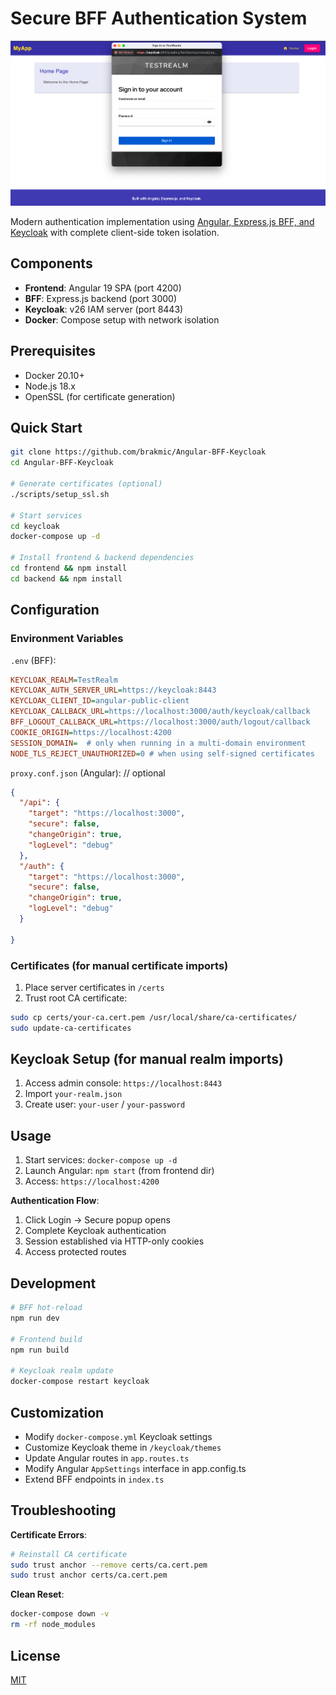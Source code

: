 # Secure BFF Authentication System

![bff_login](./assets/img/bff_login.png)

Modern authentication implementation using [Angular, Express.js BFF, and Keycloak](https://blog.brakmic.com/keycloak-angular-and-the-bff-pattern/) with complete client-side token isolation.

## Components

- **Frontend**: Angular 19 SPA (port 4200)
- **BFF**: Express.js backend (port 3000)
- **Keycloak**: v26 IAM server (port 8443)
- **Docker**: Compose setup with network isolation

## Prerequisites

- Docker 20.10+
- Node.js 18.x
- OpenSSL (for certificate generation)

## Quick Start

```bash
git clone https://github.com/brakmic/Angular-BFF-Keycloak
cd Angular-BFF-Keycloak

# Generate certificates (optional)
./scripts/setup_ssl.sh

# Start services
cd keycloak
docker-compose up -d

# Install frontend & backend dependencies
cd frontend && npm install
cd backend && npm install
```

## Configuration

### Environment Variables

`.env` (BFF):
```ini
KEYCLOAK_REALM=TestRealm
KEYCLOAK_AUTH_SERVER_URL=https://keycloak:8443
KEYCLOAK_CLIENT_ID=angular-public-client
KEYCLOAK_CALLBACK_URL=https://localhost:3000/auth/keycloak/callback
BFF_LOGOUT_CALLBACK_URL=https://localhost:3000/auth/logout/callback
COOKIE_ORIGIN=https://localhost:4200
SESSION_DOMAIN=  # only when running in a multi-domain environment
NODE_TLS_REJECT_UNAUTHORIZED=0 # when using self-signed certificates
```

`proxy.conf.json` (Angular):  // optional
```json
{
  "/api": {
    "target": "https://localhost:3000",
    "secure": false,
    "changeOrigin": true,
    "logLevel": "debug"
  },
  "/auth": {
    "target": "https://localhost:3000",
    "secure": false,
    "changeOrigin": true,
    "logLevel": "debug"
  }
  
}
```

### Certificates (for manual certificate imports)
1. Place server certificates in `/certs`
2. Trust root CA certificate:
```bash
sudo cp certs/your-ca.cert.pem /usr/local/share/ca-certificates/
sudo update-ca-certificates
```

## Keycloak Setup (for manual realm imports)

1. Access admin console: `https://localhost:8443`
2. Import `your-realm.json`
3. Create user: `your-user` / `your-password`

## Usage

1. Start services: `docker-compose up -d`
2. Launch Angular: `npm start` (from frontend dir)
3. Access: `https://localhost:4200`

**Authentication Flow**:
1. Click Login -> Secure popup opens
2. Complete Keycloak authentication
3. Session established via HTTP-only cookies
4. Access protected routes

## Development

```bash
# BFF hot-reload
npm run dev

# Frontend build
npm run build

# Keycloak realm update
docker-compose restart keycloak
```

## Customization

- Modify `docker-compose.yml` Keycloak settings
- Customize Keycloak theme in `/keycloak/themes`
- Update Angular routes in `app.routes.ts`
- Modify Angular `AppSettings` interface in app.config.ts
- Extend BFF endpoints in `index.ts`

## Troubleshooting

**Certificate Errors**:
```bash
# Reinstall CA certificate
sudo trust anchor --remove certs/ca.cert.pem
sudo trust anchor certs/ca.cert.pem
```

**Clean Reset**:
```bash
docker-compose down -v
rm -rf node_modules
```

## License

[MIT](./LICENSE)

